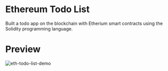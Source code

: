 # Ethereum Todo List

Built a todo app on the blockchain with Etherium smart contracts using the Solidity programming language.


# Preview
![eth-todo-list-demo](https://user-images.githubusercontent.com/83559816/148408855-4d419672-c1f9-46df-97e6-c98d8eb9c37a.gif)
